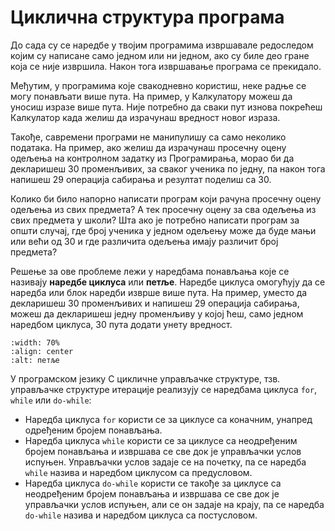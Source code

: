 # Циклична структура програма

До сада су се наредбе у твојим програмима извршавале редоследом којим су
написане само једном или ни једном, ако су биле део гране која се није
извршила. Након тога извршавање програма се прекидало.

Међутим, у програмима које свакодневно користиш, неке радње се могу понављати
више пута. На пример, у Калкулатору можеш да уносиш изразе више пута. Није
потребно да сваки пут изнова покрећеш Калкулатор када желиш да израчунаш
вредност новог израза.

Такође, савремени програми не манипулишу са само неколико података. На пример,
ако желиш да израчунаш просечну оцену одељења на контролном задатку из
Програмирања, морао би да декларишеш 30 променљивих, за сваког ученика по
једну, па након тога напишеш 29 операција сабирања и резултат поделиш са 30.

Колико би било напорно написати програм који рачуна просечну оцену одељења из
свих предмета? А тек просечну оцену за сва одељења из свих предмета у школи?
Шта ако је потребно написати програм за општи случај, где број ученика у једном
одељењу може да буде мањи или већи од 30 и где различита одељења имају различит
број предмета?

Решење за ове проблеме лежи у наредбама понављања које се називају
**наредбе циклуса** или **петље**. Наредбе циклуса омогућују да се наредба или
блок наредби изврше више пута. На пример, уместо да декларишеш 30 променљивих и
напишеш 29 операција сабирања, можеш да декларишеш једну променљиву у којој
ћеш, само једном наредбом циклуса, 30 пута додати унету вредност.

```{image} images/petlje.png
:width: 70%
:align: center
:alt: петље
```

У програмском језику C цикличне управљачке структуре, тзв. управљачке структуре
итерације реализују се наредбама циклуса `for`, `while` или `do-while`:

- Наредба циклуса `for` користи се за циклусе са коначним, унапред одређеним
бројем понављања.
- Наредба циклуса `while` користи се за циклусе са неодређеним бројем понављања
и извршава се све док је управљачки услов испуњен. Управљачки услов задаје се
на почетку, па се наредба `while` назива и наредбом циклусом са предусловом.
- Наредба циклуса `do-while` користи се такође за циклусе са неодређеним бројем
понављања и извршава се све док је управљачки услов испуњен, али се он задаје
на крају, па се наредба `do-while` назива и наредбом циклуса са постусловом.
